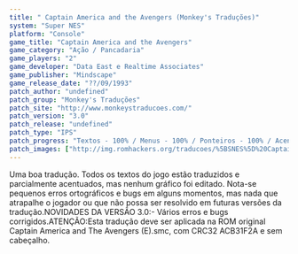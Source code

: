```yaml
---
title: " Captain America and the Avengers (Monkey's Traduções)"
system: "Super NES"
platform: "Console"
game_title: "Captain America and the Avengers"
game_category: "Ação / Pancadaria"
game_players: "2"
game_developer: "Data East e Realtime Associates"
game_publisher: "Mindscape"
game_release_date: "??/09/1993"
patch_author: "undefined"
patch_group: "Monkey's Traduções"
patch_site: "http://www.monkeystraducoes.com/"
patch_version: "3.0"
patch_release: "undefined"
patch_type: "IPS"
patch_progress: "Textos - 100% / Menus - 100% / Ponteiros - 100% / Acentos - 50% / Gráficos - 0%"
patch_images: ["http://img.romhackers.org/traducoes/%5BSNES%5D%20Captain%20America%20and%20The%20Avengers%20-%20Monkey's%20Tradu%C3%A7%C3%B5es%20-%201.png","http://img.romhackers.org/traducoes/%5BSNES%5D%20Captain%20America%20and%20The%20Avengers%20-%20Monkey's%20Tradu%C3%A7%C3%B5es%20-%202.png","http://img.romhackers.org/traducoes/%5BSNES%5D%20Captain%20America%20and%20The%20Avengers%20-%20Monkey's%20Tradu%C3%A7%C3%B5es%20-%203.png"]
---
```

Uma boa tradução. Todos os textos do jogo estão traduzidos e parcialmente acentuados, mas nenhum gráfico foi editado. Nota-se pequenos erros ortográficos e bugs em alguns momentos, mas nada que atrapalhe o jogador ou que não possa ser resolvido em futuras versões da tradução.NOVIDADES DA VERSÃO 3.0:- Vários erros e bugs corrigidos.ATENÇÃO:Esta tradução deve ser aplicada na ROM original Captain America and The Avengers (E).smc, com CRC32 ACB31F2A e sem cabeçalho.